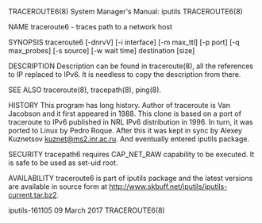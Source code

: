 TRACEROUTE6(8)                                                                     System Manager's Manual: iputils                                                                     TRACEROUTE6(8)

NAME
       traceroute6 - traces path to a network host

SYNOPSIS
       traceroute6 [-dnrvV] [-i interface] [-m max_ttl] [-p port] [-q max_probes] [-s source] [-w wait time] destination [size]

DESCRIPTION
       Description can be found in traceroute(8), all the references to IP replaced to IPv6. It is needless to copy the description from there.

SEE ALSO
       traceroute(8), tracepath(8), ping(8).

HISTORY
       This  program  has  long history. Author of traceroute is Van Jacobson and it first appeared in 1988. This clone is based on a port of traceroute to IPv6 published in NRL IPv6 distribution in
       1996. In turn, it was ported to Linux by Pedro Roque. After this it was kept in sync by Alexey Kuznetsov <kuznet@ms2.inr.ac.ru>. And eventually entered iputils package.

SECURITY
       tracepath6 requires CAP_NET_RAW capability to be executed. It is safe to be used as set-uid root.

AVAILABILITY
       traceroute6 is part of iputils package and the latest versions are  available in source form at http://www.skbuff.net/iputils/iputils-current.tar.bz2.

iputils-161105                                                                               09 March 2017                                                                              TRACEROUTE6(8)
